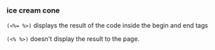 ### ice cream cone 

`(<%= %>)` displays the result of the code inside the begin and end tags

`(<% %>)` doesn't display the result to the page.
